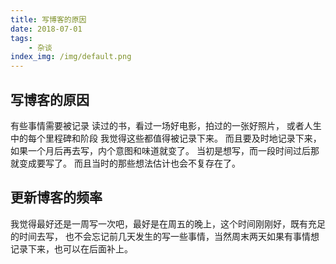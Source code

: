 ```yaml
---
title: 写博客的原因
date: 2018-07-01
tags:
    - 杂谈
index_img: /img/default.png
---
```

## 写博客的原因
有些事情需要被记录
读过的书，看过一场好电影，拍过的一张好照片，
或者人生中的每个里程碑和阶段
我觉得这些都值得被记录下来。
而且要及时地记录下来，如果一个月后再去写，内个意图和味道就变了。
当初是想写，而一段时间过后那就变成要写了。
而且当时的那些想法估计也会不复存在了。

## 更新博客的频率
我觉得最好还是一周写一次吧，最好是在周五的晚上，这个时间刚刚好，既有充足的时间去写，
也不会忘记前几天发生的写一些事情，当然周末两天如果有事情想记录下来，也可以在后面补上。
